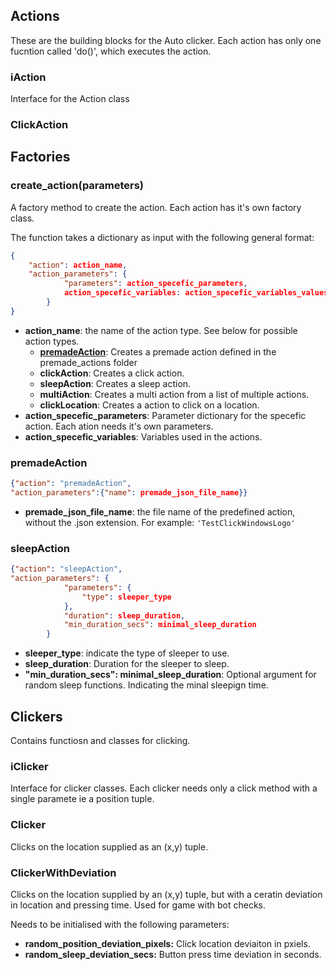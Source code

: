 ## Actions
These are the building blocks for the Auto clicker. Each action has only one fucntion called 'do()', which executes the action.
### iAction
Interface for the Action class
### ClickAction
## Factories
### create_action(parameters)
A factory method to create the action. Each action has it's own factory class.

The function takes a dictionary as input with the following general format:

```json
{
    "action": action_name,
    "action_parameters": {
            "parameters": action_specefic_parameters,
            action_specefic_variables: action_specefic_variables_values
        }
}
```
- **action_name**: the name of the action type. See below for possible action types.
    - **[premadeAction](premadeAction)**: Creates a premade action defined in the premade_actions folder
    - **clickAction**: Creates a click action.
    - **sleepAction**: Creates a sleep action.
    - **multiAction**: Creates a multi action from a list of multiple actions.
    - **clickLocation**: Creates a action to click on a location.
- **action_specefic_parameters**: Parameter dictionary for the specefic action. Each ation needs it's own parameters.
- **action_specefic_variables**: Variables used in the actions.

### premadeAction

```json
{"action": "premadeAction",
"action_parameters":{"name": premade_json_file_name}}
```
- **premade_json_file_name**: the file name of the predefined action, without the .json extension. For example: `'TestClickWindowsLogo'`
### sleepAction

```json
{"action": "sleepAction",
"action_parameters": {
            "parameters": {
                "type": sleeper_type
            },
            "duration": sleep_duration,
            "min_duration_secs": minimal_sleep_duration
        }
```
- **sleeper_type**: indicate the type of sleeper to use.
- **sleep_duration**: Duration  for the sleeper to sleep.
- **"min_duration_secs": minimal_sleep_duration**: Optional argument for random sleep functions. Indicating the minal sleepign time.
## Clickers
Contains functiosn and classes for clicking.
### iClicker
Interface for clicker classes. Each clicker needs only a click method with a single paramete ie a position tuple.
### Clicker
Clicks on the location supplied as an (x,y) tuple.
### ClickerWithDeviation
Clicks on the location supplied by an (x,y) tuple, but with a ceratin deviation in location and pressing time. Used for game with bot checks.

Needs to be initialised with the following parameters:
- **random_position_deviation_pixels:** Click location deviaiton in pxiels.
- **random_sleep_deviation_secs:** Button press time deviation in seconds.
